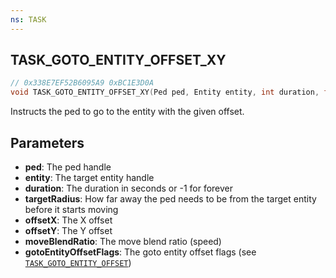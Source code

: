 ```yaml
---
ns: TASK
---
```

## TASK_GOTO_ENTITY_OFFSET_XY

```c
// 0x338E7EF52B6095A9 0xBC1E3D0A
void TASK_GOTO_ENTITY_OFFSET_XY(Ped ped, Entity entity, int duration, float targetRadius, float offsetX, float offsetY, float moveBlendRatio, cs_type(BOOL) int gotoEntityOffsetFlags);
```

Instructs the ped to go to the entity with the given offset.

## Parameters
* **ped**: The ped handle
* **entity**: The target entity handle
* **duration**: The duration in seconds or -1 for forever
* **targetRadius**: How far away the ped needs to be from the target entity before it starts moving
* **offsetX**: The X offset
* **offsetY**: The Y offset
* **moveBlendRatio**: The move blend ratio (speed)
* **gotoEntityOffsetFlags**: The goto entity offset flags (see [`TASK_GOTO_ENTITY_OFFSET`](#_0xE39B4FF4FDEBDE27))

